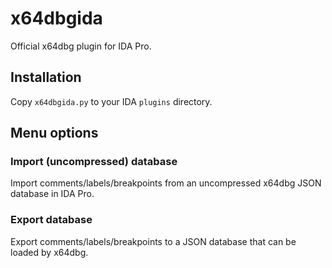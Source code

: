 # x64dbgida

Official x64dbg plugin for IDA Pro.

## Installation

Copy `x64dbgida.py` to your IDA `plugins` directory.

## Menu options

### Import (uncompressed) database

Import comments/labels/breakpoints from an uncompressed x64dbg JSON database in IDA Pro.

### Export database

Export comments/labels/breakpoints to a JSON database that can be loaded by x64dbg.
